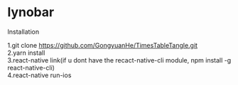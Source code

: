 # lynobar

Installation

1.git clone https://github.com/GongyuanHe/TimesTableTangle.git <br />
2.yarn install <br />
3.react-native link(if u dont have the recact-native-cli module, npm install -g react-native-cli) <br />
4.react-native run-ios <br />
